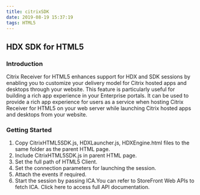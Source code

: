 ```yaml
---
title: citrixSDK
date: 2019-08-19 15:37:19
tags: HTML5
---
```


## HDX SDK for HTML5

### Introduction

Citrix Receiver for HTML5 enhances support for HDX and SDK sessions by enabling you to customize your delivery model for Citrix hosted apps and desktops through your website. This feature is particularly useful for building a rich app experience in your Enterprise portals. It can be used to provide a rich app experience for users as a service when hosting Citrix Receiver for HTML5 on your web server while launching Citrix hosted apps and desktops from your website.

### Getting Started

1. Copy CitrixHTML5SDK.js, HDXLauncher.js, HDXEngine.html files to the same folder as the parent HTML page.
2. Include CitrixHTML5SDK.js in parent HTML page.
3. Set the full path of HTML5 Client.
4. Set the connection parameters for launching the session.
5. Attach the events if required.
6. Start the session by passing ICA.You can refer to StoreFront Web APIs to fetch ICA.
   Click here to access full API documentation.
